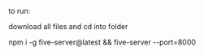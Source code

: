 to run:


download all files and cd into folder

npm i -g five-server@latest && five-server --port=8000